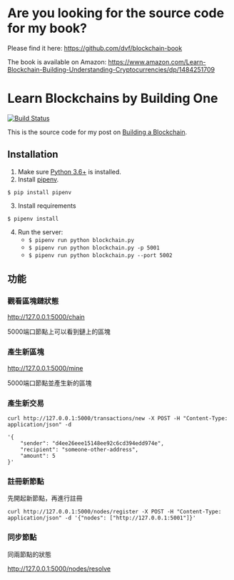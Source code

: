 # Are you looking for the source code for my book?

Please find it here: https://github.com/dvf/blockchain-book

The book is available on Amazon: https://www.amazon.com/Learn-Blockchain-Building-Understanding-Cryptocurrencies/dp/1484251709

# Learn Blockchains by Building One

[![Build Status](https://travis-ci.org/dvf/blockchain.svg?branch=master)](https://travis-ci.org/dvf/blockchain)

This is the source code for my post on [Building a Blockchain](https://medium.com/p/117428612f46). 

## Installation

1. Make sure [Python 3.6+](https://www.python.org/downloads/) is installed. 
2. Install [pipenv](https://github.com/kennethreitz/pipenv). 

```
$ pip install pipenv 
```
3. Install requirements  
```
$ pipenv install 
``` 

4. Run the server:
    * `$ pipenv run python blockchain.py` 
    * `$ pipenv run python blockchain.py -p 5001`
    * `$ pipenv run python blockchain.py --port 5002`
    
## 功能
### 觀看區塊鏈狀態
http://127.0.0.1:5000/chain

5000端口節點上可以看到鏈上的區塊
### 產生新區塊
http://127.0.0.1:5000/mine

5000端口節點並產生新的區塊

### 產生新交易
```
curl http://127.0.0.1:5000/transactions/new -X POST -H "Content-Type: application/json" -d 

'{
    "sender": "d4ee26eee15148ee92c6cd394edd974e",
    "recipient": "someone-other-address",
    "amount": 5
}'
```
### 註冊新節點
先開起新節點，再進行註冊
```
curl http://127.0.0.1:5000/nodes/register -X POST -H "Content-Type: application/json" -d '{"nodes": ["http://127.0.0.1:5001"]}'
```
### 同步節點
同兩節點的狀態

http://127.0.0.1:5000/nodes/resolve










